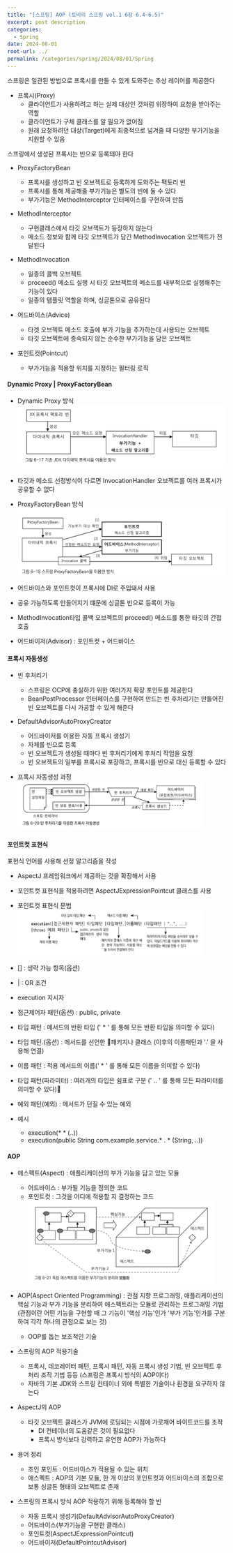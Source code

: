 ```yaml
---
title: "[스프링] AOP (토비의 스프링 vol.1 6장 6.4~6.5)"
excerpt: post description
categories:
  - Spring
date: 2024-08-01
root-url: ../
permalink: /categories/spring/2024/08/01/Spring
---
```

스프링은 일관된 방법으로 프록시를 만들 수 있게 도와주는 추상 레이어를 제공한다

- 프록시(Proxy)
	- 클라이언트가 사용하려고 하는 실제 대상인 것처럼 위장하여 요청을 받아주는 역할
	- 클라이언트가 구체 클래스를 알 필요가 없어짐
	- 원래 요청하려던 대상(Target)에게 최종적으로 넘겨줄 때 다양한 부가기능을 지원할 수 있음

스프링에서 생성된 프록시는 빈으로 등록돼야 한다

- ProxyFactoryBean
	- 프록시를 생성하고 빈 오브젝트로 등록하게 도와주는 팩토리 빈
	- 프록시를 통해 제공해줄 부가기능은 별도의 빈에 둘 수 있다
	- 부가기능은 MethodInterceptor 인터페이스를 구현하여 만듬

- MethodInterceptor
	- 구현클래스에서 타깃 오브젝트가 등장하지 않는다
	- 메소드 정보와 함께 타깃 오브젝트가 담긴 MethodInvocation 오브젝트가 전달된다

- MethodInvocation
	- 일종의 콜백 오브젝트
	- proceed() 메소드 실행 시 타깃 오브젝트의 메소드를 내부적으로 실행해주는 기능이 있다
	- 일종의 템플릿 역할을 하며, 싱글톤으로 공유된다

- 어드바이스(Advice)
	- 타겟 오브젝트 메소드 호출에 부가 기능을 추가하는데 사용되는 오브젝트
	- 타깃 오브젝트에 종속되지 않는 순수한 부가기능을 담은 오브젝트

- 포인트컷(Pointcut)
	- 부가기능을 적용할 위치를 지정하는 필터링 로직


#### Dynamic Proxy | ProxyFactoryBean
- Dynamic Proxy 방식
![](assets/images/posts_img/screen_capture%202024-07-31%2016.46.35.png)
- 타깃과 메소드 선정방식이 다르면 InvocationHandler 오브젝트를 여러 프록시가 공유할 수 없다

- ProxyFactoryBean 방식
![](assets/images/posts_img/screen_capture%202024-07-31%2015.27.16.png)
- 어드바이스와 포인트컷이 프록시에 DI로 주입돼서 사용
- 공유 가능하도록 만들어지기 떄문에 싱글톤 빈으로 등록이 가능
- MethodInvocation타입 콜백 오브젝트의 proceed() 메소드를 통한 타깃의 간접 호출


- 어드바이저(Advisor) : 포인트컷 + 어드바이스


#### 프록시 자동생성
- 빈 후처리기
	- 스프링은 OCP에 충실하기 위한 여러가지 확장 포인트를 제공한다
	- BeanPostProcessor 인터페이스를 구현하여 만드는 빈 후처리기는 만들어진 빈 오브젝트를 다시 가공할 수 있게 해준다

- DefaultAdvisorAutoProxyCreator
	- 어드바이저를 이용한 자동 프록시 생성기
	- 자체를 빈으로 등록
	- 빈 오브젝트가 생성될 때마다 빈 후처리기에게 후처리 작업을 요청
	- 빈 오브젝트의 일부를 프록시로 포장하고, 프록시를 빈으로 대신 등록할 수 있다

- 프록시 자동생성 과정
![](assets/images/posts_img/screen_capture%202024-08-01%2001.27.49%201.png)


#### 포인트컷 표현식
표현식 언어를 사용해 선정 알고리즘을 작성

- AspectJ 프레임워크에서 제공하는 것을 확장해서 사용
- 포인트컷 표현식을 적용하려면 AspectJExpressionPointcut 클래스를 사용

- 포인트컷 표현식 문법
![](assets/images/posts_img/screen_capture%202024-08-01%2016.13.04.png)
- [] : 생략 가능 항목(옵션)
-  | : OR 조건
- execution 지시자
- 접근제어자 패턴(옵션) : public, private
- 타입 패턴 : 메서드의 반환 타입 (' * ' 를 통해 모든 반환 타입을 의미할 수 있다)
- 타입 패턴.(옵션) : 메서드를 선언한 패키지나 클래스 (이후의 이름패턴과 '.' 을 사용해 연결)
- 이름 패턴 : 적용 메서드의 이름(' * ' 를 통해 모든 이름을 의미할 수 있다)
- 타입 패턴(파라미터) : 여러개의 타입은 쉼표로 구분 (' .. ' 를 통해 모든 파라미터를 의미할 수 있다)
- 예외 패턴(예외) : 메서드가 던질 수 있는 예외

- 예시 
	- execution(* * (..))
	- execution(public String com.example.service.* . * (String, ..))


#### AOP 
- 애스펙트(Aspect) : 애플리케이션의 부가 기능을 담고 있는 모듈
	- 어드바이스 : 부가될 기능을 정의한 코드
	- 포인트컷 : 그것을 어디에 적용할 지 결정하는 코드
![](assets/images/posts_img/screen_capture%202024-08-01%2018.54.22.png)
- AOP(Aspect Oriented Programming) : 관점 지향 프로그래밍, 애플리케이션의 핵심 기능과 부가 기능을 분리하여 애스펙트라는 모듈로 관리하는 프로그래밍 기법
  (관점이란 어떤 기능을 구현할 때 그 기능이 '핵심 기능'인가 '부가 기능'인가를 구분하여 각각 하나의 관점으로 보는 것)
	- OOP를 돕는 보조적인 기술

- 스프링의 AOP 적용기술
	- 프록시, 데코레이터 패턴, 프록시 패턴, 자동 프록시 생성 기법, 빈 오브젝트 후처리 조작 기법 등등 (스프링은 프록시 방식의 AOP이다)
	- 자바의 기본 JDK와 스프링 컨테이너 외에 특별한 기술이나 환경을 요구하지 않는다

- AspectJ의 AOP
	- 타깃 오브젝트 클래스가 JVM에 로딩되는 시점에 가로채어 바이트코드를 조작
		- DI 컨테이너의 도움같은 것이 필요없다
		- 프록시 방식보다 강력하고 유연한 AOP가 가능하다
	
- 용어 정리
	- 조인 포인트 : 어드바이스가 적용될 수 있는 위치
	- 애스펙트 : AOP의 기본 모듈, 한 개 이상의 포인트컷과 어드바이스의 조합으로 보통 싱글톤 형태의 오브젝트로 존재

- 스프링의 프록시 방식 AOP 적용하기 위해 등록해야 할 빈
	- 자동 프록시 생성기(DefaultAdvisorAutoProxyCreator)
	- 어드바이스(부가기능을 구현한 클래스)
	- 포인트컷(AspectJExpressionPointcut)
	- 어드바이저(DefaultPointcutAdvisor)
